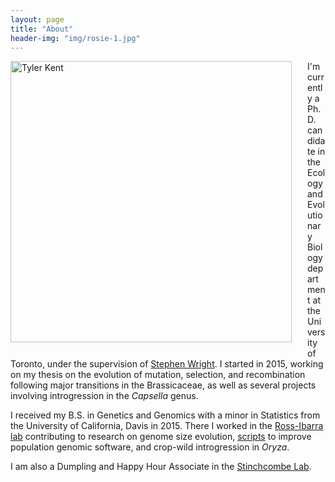 ```yaml
---
layout: page
title: "About"
header-img: "img/rosie-1.jpg"
---
```


<div style="float: left; padding-right: 25px; padding-bottom: 25px">
	<img src="/img/tyler2.jpg" width="450" alt="Tyler Kent"/>
</div>


I'm currently a Ph.D. candidate in the Ecology and Evolutionary Biology department at the University of Toronto, under the supervision of [Stephen Wright](http://wright.eeb.utoronto.ca).
I started in 2015, working on my thesis on the evolution of mutation, selection, and recombination following major transitions in the Brassicaceae, as well as several projects involving introgression in the *Capsella* genus.  

I received my B.S. in Genetics and Genomics with a minor in Statistics from the University of California, Davis in 2015.
There I worked in the [Ross-Ibarra lab](http://www.rilab.org) contributing to research on genome size evolution, [scripts](https://github.com/mojaveazure/angsd-wrapper) to improve population genomic software, and crop-wild introgression in *Oryza*.

I am also a Dumpling and Happy Hour Associate in the [Stinchcombe Lab](https://stinchcombe.eeb.utoronto.ca/?page_id=143).

